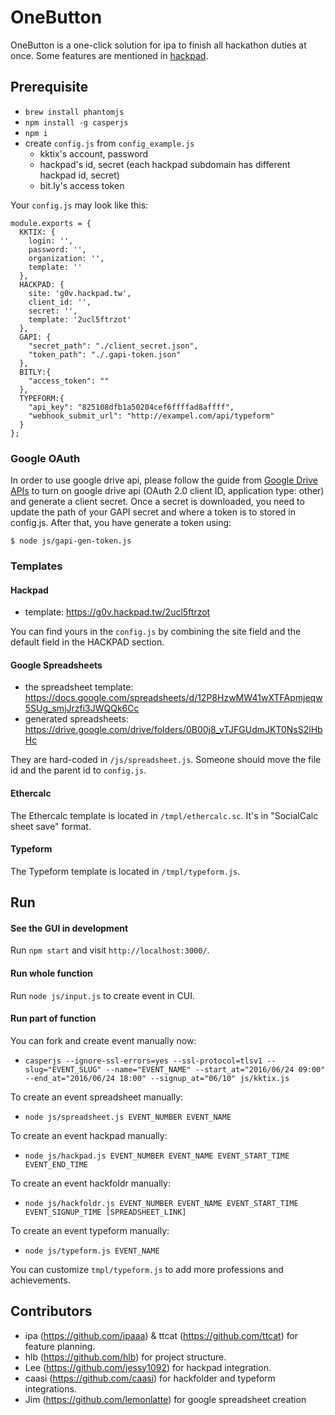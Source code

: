 # OneButton

OneButton is a one-click solution for ipa to finish all hackathon duties at once. Some features are mentioned in [hackpad]( https://g0v.hackpad.com/%25E7%25AC%25AC%25E5%25A3%25B9%25E6%25AC%25A1%25E5%259F%25BA%25E7%25A4%258E%25E6%259D%25BE#-2016612).

## Prerequisite

* `brew install phantomjs`
* `npm install -g casperjs`
* `npm i`
* create `config.js` from `config_example.js`
  * kktix's account, password
  * hackpad's id, secret (each hackpad subdomain has different hackpad id, secret)
  * bit.ly's access token

Your `config.js` may look like this:

```
module.exports = {
  KKTIX: {
    login: '',
    password: '',
    organization: '',
    template: ''
  },
  HACKPAD: {
    site: 'g0v.hackpad.tw',
    client_id: '',
    secret: '',
    template: '2ucl5ftrzot'
  },
  GAPI: {
    "secret_path": "./client_secret.json",
    "token_path": "./.gapi-token.json"
  },
  BITLY:{
    "access_token": ""
  },
  TYPEFORM:{
    "api_key": "825108dfb1a50204cef6ffffad8affff",
    "webhook_submit_url": "http://exampel.com/api/typeform"
  }
};
```

### Google OAuth

In order to use google drive api, please follow the guide from
[Google Drive APIs](https://developers.google.com/drive/v3/web/quickstart/nodejs#step_1_turn_on_the_api_name) to turn on google drive api (OAuth 2.0 client ID, application type: other) and generate a client secret. Once a secret is downloaded, you need to update the path of your GAPI secret and where a token is to stored in config.js. After that, you have generate a token using:

```
$ node js/gapi-gen-token.js
```

### Templates

#### Hackpad

* template: https://g0v.hackpad.tw/2ucl5ftrzot

You can find yours in the `config.js` by combining the site field and the default field in the HACKPAD section.

#### Google Spreadsheets

* the spreadsheet template: https://docs.google.com/spreadsheets/d/12P8HzwMW41wXTFApmjeqw5SUg_smjJrzfi3JWQQk6Cc
* generated spreadsheets: https://drive.google.com/drive/folders/0B00j8_vTJFGUdmJKT0NsS2lHbHc

They are hard-coded in `/js/spreadsheet.js`. Someone should move the file id and the parent id to `config.js`.

#### Ethercalc

The Ethercalc template is located in `/tmpl/ethercalc.sc`. It's in "SocialCalc sheet save" format.

#### Typeform

The Typeform template is located in `/tmpl/typeform.js`.

## Run

#### See the GUI in development

Run `npm start` and visit `http://localhost:3000/`.

#### Run whole function

Run `node js/input.js` to create event in CUI.

#### Run part of function

You can fork and create event manually now:
*  `casperjs --ignore-ssl-errors=yes --ssl-protocol=tlsv1 --slug="EVENT_SLUG" --name="EVENT_NAME" --start_at="2016/06/24 09:00" --end_at="2016/06/24 18:00" --signup_at="06/10" js/kktix.js`

To create an event spreadsheet manually:
* `node js/spreadsheet.js EVENT_NUMBER EVENT_NAME`

To create an event hackpad manually:
* `node js/hackpad.js EVENT_NUMBER EVENT_NAME EVENT_START_TIME EVENT_END_TIME`

To create an event hackfoldr manually:
* `node js/hackfoldr.js EVENT_NUMBER EVENT_NAME EVENT_START_TIME EVENT_SIGNUP_TIME [SPREADSHEET_LINK]`

To create an event typeform manually:
* `node js/typeform.js EVENT_NAME`

You can customize `tmpl/typeform.js` to add more professions and achievements.

## Contributors

* ipa (https://github.com/ipaaa) & ttcat (https://github.com/ttcat) for feature planning.
* hlb (https://github.com/hlb) for project structure.
* Lee (https://github.com/jessy1092) for hackpad integration.
* caasi (https://github.com/caasi) for hackfolder and typeform integrations.
* Jim (https://github.com/lemonlatte) for google spreadsheet creation
